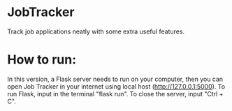 # JobTracker
Track job applications neatly with some extra useful features.

# How to run:
In this version, a Flask server needs to run on your computer, then you can open Job Tracker in your internet using local host (http://127.0.0.1:5000).
To run Flask, input in the terminal "flask run". To close the server, input "Ctrl + C".
